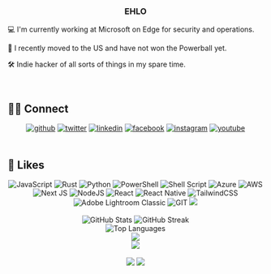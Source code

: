 ### <div align="center">EHLO</div>  

💻 I'm currently working at Microsoft on Edge for security and operations.

🤔 I recently moved to the US and have not won the Powerball yet.  

🛠️ Indie hacker of all sorts of things in my spare time.  
  
<br/>  

## 🤜🏻 Connect
<div align="center">
<a href="https://github.com/posidron" target="_blank"><img src=https://img.shields.io/badge/github-%2324292e.svg?&style=for-the-badge&logo=github&logoColor=white alt=github style="margin-bottom: 5px;" /></a>
<a href="https://twitter.com/posidron" target="_blank"><img src=https://img.shields.io/badge/twitter-%2300acee.svg?&style=for-the-badge&logo=twitter&logoColor=white alt=twitter style="margin-bottom: 5px;" /></a>
<a href="https://linkedin.com/in/posidron" target="_blank"><img src=https://img.shields.io/badge/linkedin-%231E77B5.svg?&style=for-the-badge&logo=linkedin&logoColor=white alt=linkedin style="margin-bottom: 5px;" /></a>
<a href="https://www.facebook.com/posidron" target="_blank"><img src=https://img.shields.io/badge/facebook-%232E87FB.svg?&style=for-the-badge&logo=facebook&logoColor=white alt=facebook style="margin-bottom: 5px;" /></a>
<a href="https://instagram.com/posidron" target="_blank"><img src=https://img.shields.io/badge/instagram-%23000000.svg?&style=for-the-badge&logo=instagram&logoColor=white alt=instagram style="margin-bottom: 5px;" /></a>
<a href="https://www.youtube.com/user/kagirinai" target="_blank"><img src=https://img.shields.io/badge/youtube-%23EE4831.svg?&style=for-the-badge&logo=youtube&logoColor=white alt=youtube style="margin-bottom: 5px;" /></a>  
</div>

<br/>  

## 🫶 Likes
<div align="center">  
<img src="https://img.shields.io/badge/javascript-%23323330.svg?style=for-the-badge&logo=javascript&logoColor=%23F7DF1E" alt="JavaScript">
<img src="https://img.shields.io/badge/rust-%23000000.svg?style=for-the-badge&logo=rust&logoColor=white" alt="Rust">
<img src="https://img.shields.io/badge/python-3670A0?style=for-the-badge&logo=python&logoColor=ffdd54" alt="Python">
<img src="https://img.shields.io/badge/PowerShell-%235391FE.svg?style=for-the-badge&logo=powershell&logoColor=white" alt="PowerShell">
<img src="https://img.shields.io/badge/shell_script-%23121011.svg?style=for-the-badge&logo=gnu-bash&logoColor=white" alt="Shell Script">
<img src="https://img.shields.io/badge/azure-%230072C6.svg?style=for-the-badge&logo=microsoftazure&logoColor=white" alt="Azure">
<img src="https://img.shields.io/badge/AWS-%23FF9900.svg?style=for-the-badge&logo=amazon-aws&logoColor=white" alt="AWS">
<img src="https://img.shields.io/badge/Next-black?style=for-the-badge&logo=next.js&logoColor=white" alt="Next JS">
<img src="https://img.shields.io/badge/node.js-6DA55F?style=for-the-badge&logo=node.js&logoColor=white" alt="NodeJS">
<img src="https://img.shields.io/badge/react-%2320232a.svg?style=for-the-badge&logo=react&logoColor=%2361DAFB" alt="React">
<img src="https://img.shields.io/badge/react_native-%2320232a.svg?style=for-the-badge&logo=react&logoColor=%2361DAFB" alt="React Native">
<img src="https://img.shields.io/badge/tailwindcss-%2338B2AC.svg?style=for-the-badge&logo=tailwind-css&logoColor=white" alt="TailwindCSS">
<img src="https://img.shields.io/badge/Adobe%20Lightroom%20Classic-31A8FF.svg?style=for-the-badge&logo=Adobe%20Lightroom%20Classic&logoColor=white" alt="Adobe Lightroom Classic">
<img src="https://img.shields.io/badge/Git-fc6d26?style=for-the-badge&logo=git&logoColor=white" alt="GIT">
<img src="https://img.shields.io/badge/docker-%230db7ed.svg?style=for-the-badge&logo=docker&logoColor=white alt="Docker">
</div>

<br/>  

<div align="center">
<img src="https://github-readme-stats.vercel.app/api?username=posidron&theme=dark&hide_border=true&include_all_commits=true&count_private=true" alt="GitHub Stats">
<img src="https://github-readme-streak-stats.herokuapp.com/?user=posidron&theme=dark&hide_border=true" alt="GitHub Streak">
<br />
<img src="https://github-readme-stats.vercel.app/api/top-langs/?username=posidron&theme=dark&hide_border=true&include_all_commits=true&count_private=true&layout=compact" alt="Top Languages">
</div>

<div align="center">
<img src="https://quotes-github-readme.vercel.app/api?type=horizontal&theme=dark&type=vertical" />
</div>

<div align="center">
<img src="https://komarev.com/ghpvc/?username=posidron&&style=for-the-badge&color=blueviolet" />
</div>

<br />

<div align="center">
<a href="https://paypal.me/posidron" target="_blank" style="display: inline-block;"><img src="https://img.shields.io/badge/Donate-PayPal-blue.svg?style=flat-square&logo=paypal" /></a>
<a href="https://www.buymeacoffee.com/posidron" target="_blank" style="display: inline-block;"><img src="https://img.shields.io/badge/Donate-Buy%20Me%20A%20Coffee-orange.svg?style=flat-square&logo=buymeacoffee" /></a>
</div>
